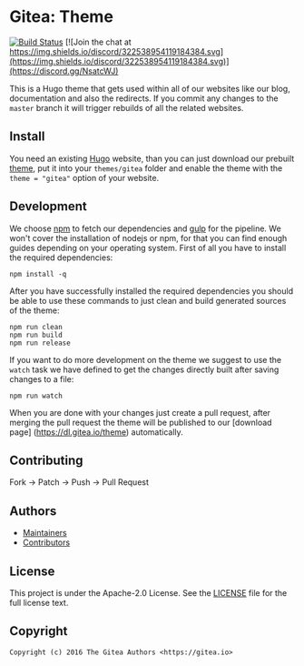 # Gitea: Theme

[![Build Status](http://drone.gitea.io/api/badges/go-gitea/theme/status.svg)](http://drone.gitea.io/go-gitea/theme)
[![Join the chat at https://img.shields.io/discord/322538954119184384.svg](https://img.shields.io/discord/322538954119184384.svg)](https://discord.gg/NsatcWJ)

This is a Hugo theme that gets used within all of our websites like our blog,
documentation and also the redirects. If you commit any changes to the `master`
branch it will trigger rebuilds of all the related websites.

## Install

You need an existing [Hugo](https://github.com/spf13/hugo) website, than you can
just download our prebuilt [theme](https://dl.gitea.io/theme/master.tar.gz), put
it into your `themes/gitea` folder and enable the theme with the
`theme = "gitea"` option of your website.

## Development

We choose [npm](https://www.npmjs.com/) to fetch our dependencies and
[gulp](http://gulpjs.com/) for the pipeline. We won't cover the installation of
nodejs or npm, for that you can find enough guides depending on your operating
system. First of all you have to install the required dependencies:

```
npm install -q
```

After you have successfully installed the required dependencies you should be
able to use these commands to just clean and build generated sources of the
theme:

```
npm run clean
npm run build
npm run release
```

If you want to do more development on the theme we suggest to use the `watch`
task we have defined to get the changes directly built after saving changes to
a file:

```
npm run watch
```

When you are done with your changes just create a pull request, after merging
the pull request the theme will be published to our [download page]
(https://dl.gitea.io/theme) automatically.

## Contributing

Fork -> Patch -> Push -> Pull Request

## Authors

* [Maintainers](https://github.com/orgs/go-gitea/people)
* [Contributors](https://github.com/go-gitea/theme/graphs/contributors)

## License

This project is under the Apache-2.0 License. See the [LICENSE](LICENSE) file
for the full license text.

## Copyright

```
Copyright (c) 2016 The Gitea Authors <https://gitea.io>
```

